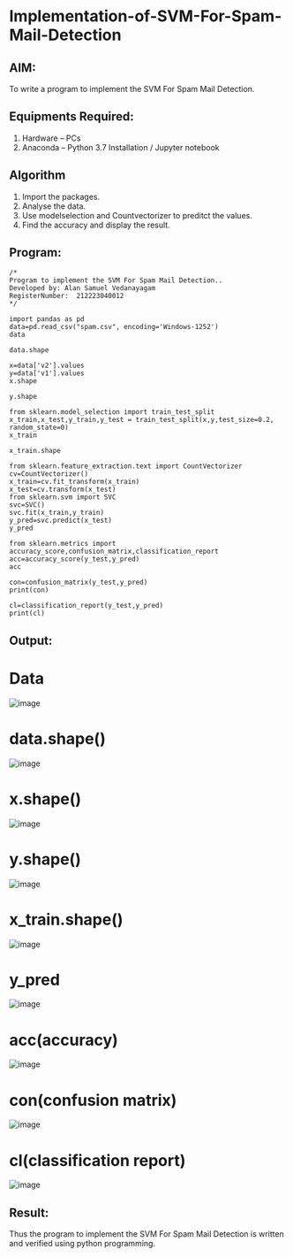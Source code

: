 # Implementation-of-SVM-For-Spam-Mail-Detection

## AIM:
To write a program to implement the SVM For Spam Mail Detection.

## Equipments Required:
1. Hardware – PCs
2. Anaconda – Python 3.7 Installation / Jupyter notebook

## Algorithm
1. Import the packages.
2. Analyse the data.
3. Use modelselection and Countvectorizer to preditct the values.
4. Find the accuracy and display the result.

## Program:
```
/*
Program to implement the SVM For Spam Mail Detection..
Developed by: Alan Samuel Vedanayagam
RegisterNumber:  212223040012
*/

import pandas as pd
data=pd.read_csv("spam.csv", encoding='Windows-1252')
data

data.shape

x=data['v2'].values
y=data['v1'].values
x.shape

y.shape

from sklearn.model_selection import train_test_split
x_train,x_test,y_train,y_test = train_test_split(x,y,test_size=0.2, random_state=0)
x_train

x_train.shape

from sklearn.feature_extraction.text import CountVectorizer
cv=CountVectorizer()
x_train=cv.fit_transform(x_train)
x_test=cv.transform(x_test)
from sklearn.svm import SVC
svc=SVC()
svc.fit(x_train,y_train)
y_pred=svc.predict(x_test)
y_pred

from sklearn.metrics import accuracy_score,confusion_matrix,classification_report
acc=accuracy_score(y_test,y_pred)
acc

con=confusion_matrix(y_test,y_pred)
print(con)

cl=classification_report(y_test,y_pred)
print(cl)
```

## Output:
# Data
![image](https://github.com/user-attachments/assets/0b7979a6-3e0c-4960-af5d-66b03bdd7190)

# data.shape()
![image](https://github.com/user-attachments/assets/0bca540e-4abf-41c1-8e64-867f1ec05799)

# x.shape()
![image](https://github.com/user-attachments/assets/9192d1fa-79fa-4319-a3b1-2a5b9cf5d172)

# y.shape()
![image](https://github.com/user-attachments/assets/751eca52-db41-4972-ba08-12a5e1db4a0f)

# x_train.shape()
![image](https://github.com/user-attachments/assets/8eb2cbd4-6722-40be-bca5-8d9825b2c730)

# y_pred
![image](https://github.com/user-attachments/assets/2b0252dd-7fd9-42e7-876f-67dbc40a1162)

# acc(accuracy)
![image](https://github.com/user-attachments/assets/8cb2b923-8bf4-4c3d-b170-472b708e8414)

# con(confusion matrix)
![image](https://github.com/user-attachments/assets/647fc41d-c0c9-488a-97b6-f03405222c47)

# cl(classification report)
![image](https://github.com/user-attachments/assets/9b3a59f0-2aeb-4216-ad08-a5a1f2c2732c)


## Result:
Thus the program to implement the SVM For Spam Mail Detection is written and verified using python programming.
